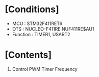 # [Conditions]
- MCU           : STM32F411RET6  
- OTS           : NUCLEO-F411RE NUF411RE$AU1  
- Function      : TIMER1, USART2  

# [Contents]
1. Control PWM Timer Frequency
   

